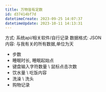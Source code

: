 ```yaml
---
title: 万物皆有定数
id: d37414bf7d
datetimeCreate: 2023-09-25 14:07:37
datetimeUpdate: 2023-10-11 14:13:31
---
```

方式:  系统api/相关软件/自行记录
数据格式: JSON  
内容: 与我有关的所有数据,单位为天
- 步数
- 睡眠时长, 睡眠起始点
- 键盘输入字符数量 \ 鼠标点击次数
- 饮水量 \ 吃饭内容
- 洗澡 \ 洗头 
- 购物记录
